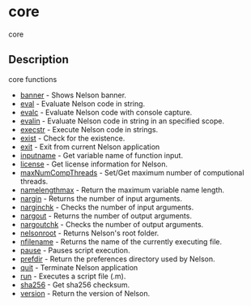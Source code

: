 

# core

core

## Description
core functions


* [banner](banner.md) - Shows Nelson banner.
* [eval](eval.md) - Evaluate Nelson code in string.
* [evalc](evalc.md) - Evaluate Nelson code with console capture.
* [evalin](evalin.md) - Evaluate Nelson code in string in an specified scope.
* [execstr](execstr.md) - Execute Nelson code in strings.
* [exist](exist.md) - Check for the existence.
* [exit](exit.md) - Exit from current Nelson application
* [inputname](inputname.md) - Get variable name of function input.
* [license](license.md) - Get license information for Nelson.
* [maxNumCompThreads](maxNumCompThreads.md) - Set/Get maximum number of computional threads.
* [namelengthmax](namelengthmax.md) - Return the maximum variable name length.
* [nargin](nargin.md) - Returns the number of input arguments.
* [narginchk](narginchk.md) - Checks the number of input arguments.
* [nargout](nargout.md) - Returns the number of output arguments.
* [nargoutchk](nargoutchk.md) - Checks the number of output arguments.
* [nelsonroot](nelsonroot.md) - Returns Nelson's root folder.
* [nfilename](nfilename.md) - Returns the name of the currently executing file.
* [pause](pause.md) - Pauses script execution.
* [prefdir](prefdir.md) - Return the preferences directory used by Nelson.
* [quit](quit.md) - Terminate Nelson application
* [run](run.md) - Executes a script file (.m).
* [sha256](sha256.md) - Get sha256 checksum.
* [version](version.md) - Return the version of Nelson.




